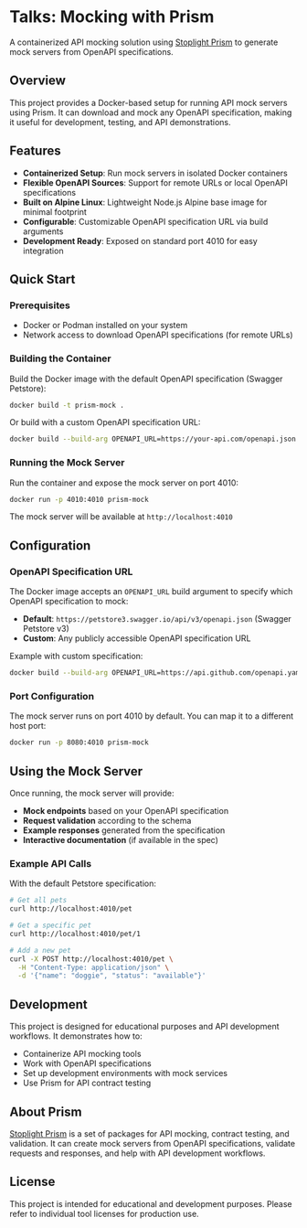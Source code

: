 # Talks: Mocking with Prism

A containerized API mocking solution using [Stoplight Prism](https://stoplight.io/open-source/prism) to generate mock servers from OpenAPI specifications.

## Overview

This project provides a Docker-based setup for running API mock servers using Prism. It can download and mock any OpenAPI specification, making it useful for development, testing, and API demonstrations.

## Features

- **Containerized Setup**: Run mock servers in isolated Docker containers
- **Flexible OpenAPI Sources**: Support for remote URLs or local OpenAPI specifications
- **Built on Alpine Linux**: Lightweight Node.js Alpine base image for minimal footprint
- **Configurable**: Customizable OpenAPI specification URL via build arguments
- **Development Ready**: Exposed on standard port 4010 for easy integration

## Quick Start

### Prerequisites

- Docker or Podman installed on your system
- Network access to download OpenAPI specifications (for remote URLs)

### Building the Container

Build the Docker image with the default OpenAPI specification (Swagger Petstore):

```bash
docker build -t prism-mock .
```

Or build with a custom OpenAPI specification URL:

```bash
docker build --build-arg OPENAPI_URL=https://your-api.com/openapi.json -t prism-mock .
```

### Running the Mock Server

Run the container and expose the mock server on port 4010:

```bash
docker run -p 4010:4010 prism-mock
```

The mock server will be available at `http://localhost:4010`

## Configuration

### OpenAPI Specification URL

The Docker image accepts an `OPENAPI_URL` build argument to specify which OpenAPI specification to mock:

- **Default**: `https://petstore3.swagger.io/api/v3/openapi.json` (Swagger Petstore v3)
- **Custom**: Any publicly accessible OpenAPI specification URL

Example with custom specification:

```bash
docker build --build-arg OPENAPI_URL=https://api.github.com/openapi.yaml -t github-mock .
```

### Port Configuration

The mock server runs on port 4010 by default. You can map it to a different host port:

```bash
docker run -p 8080:4010 prism-mock
```

## Using the Mock Server

Once running, the mock server will provide:

- **Mock endpoints** based on your OpenAPI specification
- **Request validation** according to the schema
- **Example responses** generated from the specification
- **Interactive documentation** (if available in the spec)

### Example API Calls

With the default Petstore specification:

```bash
# Get all pets
curl http://localhost:4010/pet

# Get a specific pet
curl http://localhost:4010/pet/1

# Add a new pet
curl -X POST http://localhost:4010/pet \
  -H "Content-Type: application/json" \
  -d '{"name": "doggie", "status": "available"}'
```

## Development

This project is designed for educational purposes and API development workflows. It demonstrates how to:

- Containerize API mocking tools
- Work with OpenAPI specifications
- Set up development environments with mock services
- Use Prism for API contract testing

## About Prism

[Stoplight Prism](https://stoplight.io/open-source/prism) is a set of packages for API mocking, contract testing, and validation. It can create mock servers from OpenAPI specifications, validate requests and responses, and help with API development workflows.

## License

This project is intended for educational and development purposes. Please refer to individual tool licenses for production use.